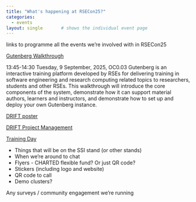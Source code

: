 ```yaml
---
title: "What's happening at RSECon25?"
categories:
  - events
layout: single       # shows the individual event page
---
```


links to programme all the events we’re involved with in RSECon25 

[Gutenberg Walkthrough](https://virtual.oxfordabstracts.com/event/75166/session/177027)

13:45-14:30 Tuesday, 9 September, 2025, OC0.03
Gutenberg is an interactive training platform developed by RSEs for delivering training in software engineering and research computing related topics to researchers, students and other RSEs. This walkthrough will introduce the core components of the system, demonstrate how it can support material authors, learners and instructors, and demonstrate how to set up and deploy your own Gutenberg instance.

[DRIFT poster](https://virtual.oxfordabstracts.com/event/75166/submission/119)

[DRIFT Project Management](https://virtual.oxfordabstracts.com/event/75166/submission/90)

[Training Day](https://virtual.oxfordabstracts.com/event/75166/session/173260)

-   Things that will be on the SSI stand (or other stands)
-   When we’re around to chat
-   Flyers - CHARTED flexible fund? Or just QR code?
-   Stickers (including logo and website)
-   QR code to call
-   Demo clusters?


Any surveys / community engagement we’re running

